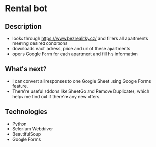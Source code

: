 # Rental bot

## Description   
* looks through https://www.bezrealitky.cz/ and filters all apartments meeting desired conditions   
* downloads each adress, price and url of these apartments   
* opens Google Form for each apartment and fill his information   

## What's next?   
* I can convert all responses to one Google Sheet using Google Forms feature.   
* There're useful addons like SheetGo and Remove Duplicates, which helps me find out if there're any new offers.   

## Technologies   
* Python
* Selenium Webdriver
* BeautifulSoup
* Google Forms
